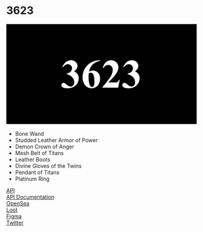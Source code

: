 # 3623

![3623](https://github.com/b1ind/onethreeseventhree/blob/7578c3cde4b106425697c101794eae14a3f7426d/assets/images/og.png)

- Bone Wand
- Studded Leather Armor of Power
- Demon Crown of Anger
- Mesh Belt of Titans
- Leather Boots
- Divine Gloves of the Twins
- Pendant of Titans
- Platinum Ring

[API](https://api.threesixtwothree.com)  
[API Documentation](https://github.com/jordansinger/loot-bag-1373-api)  
[OpenSea](https://opensea.io/assets/0xff9c1b15b16263c61d017ee9f65c50e4ae0113d7/3623)  
[Loot](https://lootproject.com)  
[Figma](https://www.figma.com/community/file/1015246149417793402/1373)  
[Twitter](https://twitter.com/bag3623)
